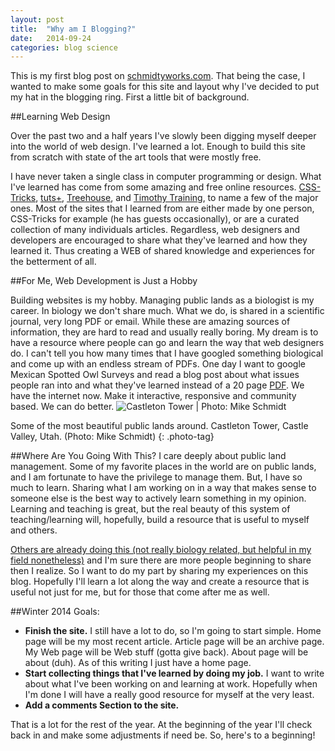 ```yaml
---
layout: post
title:  "Why am I Blogging?"
date:   2014-09-24
categories: blog science
---
```


This is my first blog post on [schmidtyworks.com][schmidtyworks].  That being the case, I wanted to make some goals for this site and layout why I've decided to put my hat in the blogging ring. First a little bit of background.

##Learning Web Design

Over the past two and a half years I've slowly been digging myself deeper into the world of web design.  I've learned a lot.  Enough to build this site from scratch with state of the art tools that were mostly free.  

I have never taken a single class in computer programming or design. What I've learned has come from some amazing and free online resources. [CSS-Tricks][css-tricks], [tuts+][tuts+], [Treehouse][treehouse], and [Timothy Training][timothytraing], to name a few of the major ones.  Most of the sites that I learned from are either made by one person, CSS-Tricks for example (he has guests occasionally), or are a curated collection of many individuals articles. Regardless, web designers and developers are encouraged to share what they've learned and how they learned it. Thus creating a WEB of shared knowledge and experiences for the betterment of all.

##For Me, Web Development is Just a Hobby 

Building websites is my hobby.  Managing public lands as a biologist is my career.  In biology we don't share much. What we do, is shared in a scientific journal, very long PDF or email.   While these are amazing sources of information, they are hard to read and usually really boring.  My dream is to have a resource where people can go and learn the way that web designers do.  I can't tell you how many times that I have googled something biological and come up with an endless stream of PDFs.  One day I want to google Mexican Spotted Owl Surveys and read a blog post about what issues people ran into and what they've learned instead of a 20 page [PDF][MSOpdf]. We have the internet now.  Make it interactive, responsive and community based. We can do better. 
<picture>
	<!--[if IE 9]><video style="display: none;"><![endif]-->
	<source srcset="images/castletontowerlarge.jpg" media="(min-width: 1000px)">
	<source srcset="images/castletontowermedium.jpg" media="(min-width: 800px)">
	<!--[if IE 9]></video><![endif]-->
	<img srcset="images/castletontowersmall.jpg" alt="Castleton Tower | Photo: Mike Schmidt">
</picture>

 Some of the most beautiful public lands around.  Castleton Tower, Castle Valley, Utah. (Photo: Mike Schmidt)
{: .photo-tag}

##Where Are You Going With This? 
I care deeply about public land management.  Some of my favorite places in the world are on public lands, and I am fortunate to have the privilege to manage them.  But, I have so much to learn.  Sharing what I am working on in a way that makes sense to someone else is the best way to actively learn something in my opinion.  Learning and teaching is great, but the real beauty of this system of teaching/learning will, hopefully, build a resource that is useful to myself and others. 

[Others are already doing this (not really biology related, but helpful in my field nonetheless)][mfenner] and I'm sure there are more people beginning to share then I realize.  So I want to do my part by sharing my experiences on this blog.  Hopefully I'll learn a lot along the way and create a resource that is useful not just for me, but for those that come after me as well.  
 
##Winter 2014 Goals:

* **Finish the site.**  I still have a lot to do, so I'm going to start simple.  Home page will be my most recent article.  Article page will be an archive page. My Web page will be Web stuff (gotta give back). About page will be about (duh). As of this writing I just have a home page. 
* **Start collecting things that I've learned by doing my job.** I want to write about what I've been working on and learning at work. Hopefully when I'm done I will have a really good resource for myself at the very least. 
* **Add a comments Section to the site.**


That is a lot for the rest of the year.  At the beginning of the year I'll check back in and make some adjustments if need be.  So, here's to a beginning!

[schmidtyworks]:		http://schmidtyworks.com
[css-tricks]:			http://css-tricks.com
[treehouse]:			http://treehouse.com
[tuts+]:				http://code.tutsplus.com
[timothytraing]:      	http://timothytraining.net
[MSOpdf]:				http://www.fws.gov/mountain-prairie/endspp/protocols/MexicanSpottedOwlSurveyProtocol2012.pdf
[mfenner]:				http://blog.martinfenner.org/2014/08/25/using-microsoft-word-with-git/